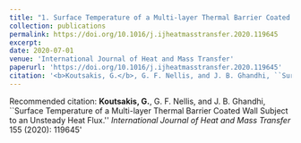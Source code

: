 ```yaml
---
title: "1. Surface Temperature of a Multi-layer Thermal Barrier Coated Wall Subject to an Unsteady Heat Flux"
collection: publications
permalink: https://doi.org/10.1016/j.ijheatmasstransfer.2020.119645
excerpt:
date: 2020-07-01
venue: 'International Journal of Heat and Mass Transfer'
paperurl: 'https://doi.org/10.1016/j.ijheatmasstransfer.2020.119645'
citation: '<b>Koutsakis, G.</b>, G. F. Nellis, and J. B. Ghandhi, ``Surface Temperature of a Multi-layer Thermal Barrier Coated Wall Subject to an Unsteady Heat Flux.'' <i>International Journal of Heat and Mass Transfer</i> 155 (2020): 119645'
---
```


Recommended citation: <b>Koutsakis, G.</b>, G. F. Nellis, and J. B. Ghandhi, ``Surface Temperature of a Multi-layer Thermal Barrier Coated Wall Subject to an Unsteady Heat Flux.'' <i>International Journal of Heat and Mass Transfer</i> 155 (2020): 119645'